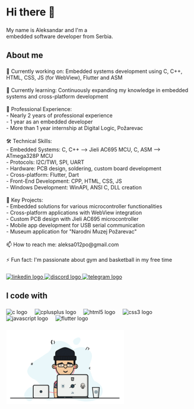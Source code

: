 <h1 align="left">Hi there 👋</h1>

###

<p align="left">My name is Aleksandar and I'm a<br>embedded software developer from Serbia.</p>

###

<h2 align="left">About me</h2>

###

<p align="left">🔭 Currently working on: Embedded systems development using C, C++, HTML, CSS, JS (for WebView), Flutter and ASM<br><br>🌱 Currently learning: Continuously expanding my knowledge in embedded systems and cross-platform development<br><br>💼 Professional Experience:<br>- Nearly 2 years of professional experience<br>- 1 year as an embedded developer<br>- More than 1 year internship at Digital Logic, Požarevac<br><br>🛠️ Technical Skills:<br>- Embedded Systems: C, C++ --> Jieli AC695 MCU, C, ASM --> ATmega328P MCU<br>- Protocols: I2C/TWI, SPI, UART<br>- Hardware: PCB design, soldering, custom board development<br>- Cross-platform: Flutter, Dart<br>- Front-End Development: CPP, HTML, CSS, JS<br>- Windows Development: WinAPI, ANSI C, DLL creation<br><br>🎯 Key Projects:<br>- Embedded solutions for various microcontroller functionalities<br>- Cross-platform applications with WebView integration<br>- Custom PCB design with Jieli AC695 microcontroller<br>- Mobile app development for USB serial communication<br>- Museum application for "Narodni Muzej Požarevac"<br><br>📫 How to reach me: aleksa012po@gmail.com<br><br>⚡ Fun fact: I'm passionate about gym and basketball in my free time</p>

###

<div align="left">
  <a href="https://www.linkedin.com/in/aleksandar-bogdanovi%C4%87-b3817a223/" target="_blank">
    <img src="https://raw.githubusercontent.com/maurodesouza/profile-readme-generator/master/src/assets/icons/social/linkedin/default.svg" width="52" height="40" alt="linkedin logo"  />
  </a>
  <a href="https://discord.com/users/https://www.linkedin.com/in/aleksandar-bogdanovi%C4%87-b3817a223/" target="_blank">
    <img src="https://raw.githubusercontent.com/maurodesouza/profile-readme-generator/master/src/assets/icons/social/discord/default.svg" width="52" height="40" alt="discord logo"  />
  </a>
  <a href="https://t.me/aleksa012po" target="_blank">
    <img src="https://raw.githubusercontent.com/maurodesouza/profile-readme-generator/master/src/assets/icons/social/telegram/default.svg" width="52" height="40" alt="telegram logo"  />
  </a>
</div>

###

<h2 align="left">I code with</h2>

###

<div align="left">
  <img src="https://cdn.jsdelivr.net/gh/devicons/devicon/icons/c/c-original.svg" height="40" alt="c logo"  />
  <img width="12" />
  <img src="https://cdn.jsdelivr.net/gh/devicons/devicon/icons/cplusplus/cplusplus-original.svg" height="40" alt="cplusplus logo"  />
  <img width="12" />
  <img src="https://cdn.jsdelivr.net/gh/devicons/devicon/icons/html5/html5-original.svg" height="40" alt="html5 logo"  />
  <img width="12" />
  <img src="https://cdn.jsdelivr.net/gh/devicons/devicon/icons/css3/css3-original.svg" height="40" alt="css3 logo"  />
  <img width="12" />
  <img src="https://cdn.jsdelivr.net/gh/devicons/devicon/icons/javascript/javascript-original.svg" height="40" alt="javascript logo"  />
  <img width="12" />
  <img src="https://cdn.jsdelivr.net/gh/devicons/devicon/icons/flutter/flutter-original.svg" height="40" alt="flutter logo"  />
</div>

###

<div align="left">
  <img height="200" src="https://raw.githubusercontent.com/kvssankar/kvssankar/main/programmer.gif"  />
</div>

###
